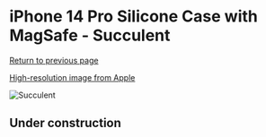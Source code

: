 # iPhone 14 Pro Silicone Case with MagSafe - Succulent

[Return to previous page](/iphone_14)

[High-resolution image from Apple](https://store.storeimages.cdn-apple.com/8756/as-images.apple.com/is/MPTL3?wid=4500&hei=4500&fmt=png)

<div style="width: 512px"><img src="/almost_uncompressed/MPTL3.webp" alt="Succulent"></div>

## Under construction
